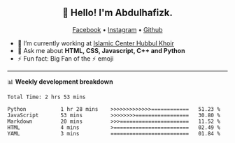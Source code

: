 <h2 align="center">👋 Hello! I'm Abdulhafizk.</h2>
<p align="center">
  <a href="https://web.facebook.com/profile.php?id=100080122707224">Facebook</a> •
  <a href="https://www.instagram.com/abdulhafizh_k/">Instagram</a> •
  <a href="https://github.com/abdulhafizk">Github</a>
</p>


- 🔭 I’m currently working at [Islamic Center Hubbul Khoir](https://hubbulkhoir.sch.id/)
- 💬 Ask me about **HTML, CSS, Javascript, C++ and Python**
- ⚡ Fun fact: Big Fan of the :zap: emoji

-------

📊 **Weekly development breakdown**
<!--START_SECTION:waka-->

```HTML, CSS, Javascript, C++, Python.
Total Time: 2 hrs 53 mins

Python           1 hr 28 mins    >>>>>>>>>>>>>============   51.23 %
JavaScript       53 mins         >>>>>>>>=================   30.80 %
Markdown         20 mins         >>>======================   11.52 %
HTML             4 mins          >========================   02.49 %
YAML             3 mins          =========================   01.84 %
```

<!--END_SECTION:waka-->
